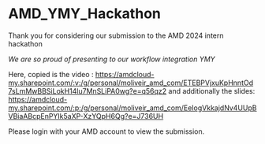 # AMD_YMY_Hackathon

Thank you for considering our submission to the AMD 2024 intern hackathon

_We are so proud of presenting to our workflow integration YMY_

Here, copied is the video : https://amdcloud-my.sharepoint.com/:v:/g/personal/moliveir_amd_com/ETEBPVjxuKpHnntOd7sLmMwBBSiLokH14lu7MnSLiPA0wg?e=q56qz2
and additionally the slides: https://amdcloud-my.sharepoint.com/:p:/g/personal/moliveir_amd_com/EeIogVkkajdNv4UUpBVBiaABcpEnPYIk5aXP-XzYQpH6Qg?e=J736UH

Please login with your AMD account to view the submission.

